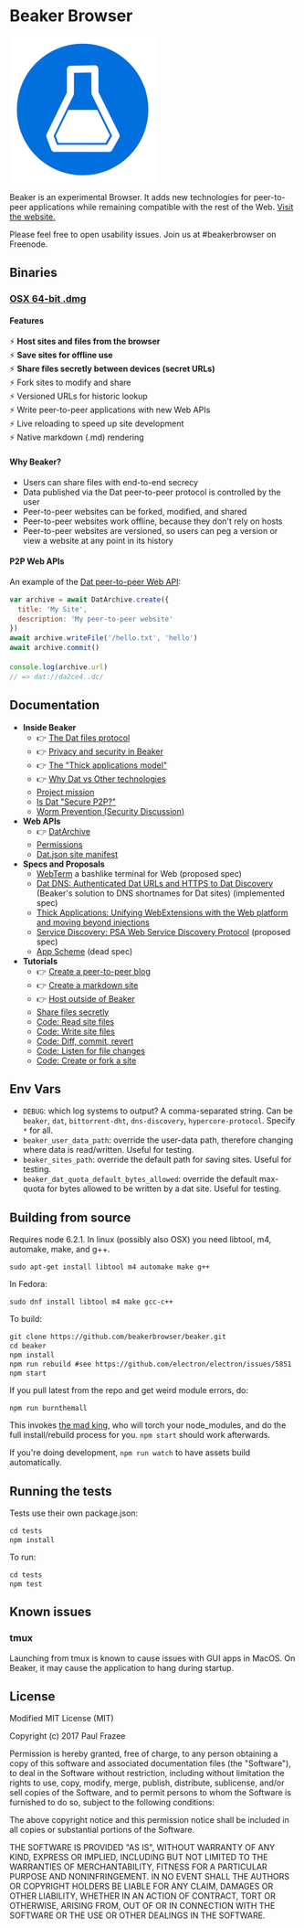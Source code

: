 Beaker Browser
======

![logo.png](build/icons/256x256.png)

Beaker is an experimental Browser.
It adds new technologies for peer-to-peer applications while remaining compatible with the rest of the Web.
[Visit the website.](https://beakerbrowser.com/)

Please feel free to open usability issues. Join us at #beakerbrowser on Freenode.

## Binaries

### [OSX 64-bit .dmg](https://download.beakerbrowser.net/download/latest/osx)

#### Features

:zap: **Host sites and files from the browser**<br>
:zap: **Save sites for offline use**<br>
:zap: **Share files secretly between devices (secret URLs)**<br>
:zap: Fork sites to modify and share<br>
:zap: Versioned URLs for historic lookup<br>
:zap: Write peer-to-peer applications with new Web APIs<br>
:zap: Live reloading to speed up site development<br>
:zap: Native markdown (.md) rendering

#### Why Beaker?

 - Users can share files with end-to-end secrecy
 - Data published via the Dat peer-to-peer protocol is controlled by the user
 - Peer-to-peer websites can be forked, modified, and shared
 - Peer-to-peer websites work offline, because they don't rely on hosts
 - Peer-to-peer websites are versioned, so users can peg a version or view a website at any point in its history

#### P2P Web APIs

An example of the [Dat peer-to-peer Web API](https://beakerbrowser.com/docs/apis/dat.html):

```js
var archive = await DatArchive.create({
  title: 'My Site',
  description: 'My peer-to-peer website'
})
await archive.writeFile('/hello.txt', 'hello')
await archive.commit()

console.log(archive.url)
// => dat://da2ce4..dc/
```

## Documentation

- **Inside Beaker**
  - :point_right: [The Dat files protocol](https://beakerbrowser.com/docs/inside-beaker/dat-files-protocol.html)
  - :point_right: [Privacy and security in Beaker](https://beakerbrowser.com/docs/inside-beaker/privacy-and-security.html)
  - :point_right: [The "Thick applications model"](https://beakerbrowser.com/docs/inside-beaker/thick-applications.html)
  - :point_right: [Why Dat vs Other technologies](https://beakerbrowser.com/docs/inside-beaker/other-technologies.html)
  - [Project mission](https://beakerbrowser.com/docs/inside-beaker/mission.html)
  - [Is Dat "Secure P2P?"](https://github.com/beakerbrowser/beaker/wiki/Is-Dat-%22Secure-P2P%3F%22)
  - [Worm Prevention (Security Discussion)](https://github.com/beakerbrowser/beaker/wiki/Worm-Prevention-(Security-Discussion))
- **Web APIs**
  - :point_right: [DatArchive](https://beakerbrowser.com/docs/apis/dat.html)
  - [Permissions](https://beakerbrowser.com/docs/apis/permissions.html)
  - [Dat.json site manifest](https://beakerbrowser.com/docs/apis/manifest.html)
- **Specs and Proposals**
  - [WebTerm](https://github.com/beakerbrowser/beaker/wiki/WebTerm) a bashlike terminal for Web (proposed spec)
  - [Dat DNS: Authenticated Dat URLs and HTTPS to Dat Discovery](https://github.com/beakerbrowser/beaker/wiki/Authenticated-Dat-URLs-and-HTTPS-to-Dat-Discovery) (Beaker's solution to DNS shortnames for Dat sites) (implemented spec)
  - [Thick Applications: Unifying WebExtensions with the Web platform and moving beyond injections](https://github.com/beakerbrowser/beaker/wiki/Thick-Applications:-Unifying-WebExtensions-with-the-Web-platform-and-moving-beyond-injections)
  - [Service Discovery: PSA Web Service Discovery Protocol](https://github.com/beakerbrowser/beaker/wiki/PSA-Web-Service-Discovery-Protocol) (proposed spec)
  - [App Scheme](https://github.com/beakerbrowser/beaker/wiki/App-Scheme) (dead spec)
- **Tutorials**
  - :point_right: [Create a peer-to-peer blog](https://beakerbrowser.com/docs/tutorials/create-a-blog.html)
  - :point_right: [Create a markdown site](https://beakerbrowser.com/docs/tutorials/create-a-markdown-site.html)
  - :point_right: [Host outside of Beaker](https://beakerbrowser.com/docs/tutorials/host-outside-of-beaker.html)
  - [Share files secretly](https://beakerbrowser.com/docs/tutorials/share-files-secretly.html)
  - [Code: Read site files](https://beakerbrowser.com/docs/tutorials/read-site-files.html)
  - [Code: Write site files](https://beakerbrowser.com/docs/tutorials/write-site-files.html)
  - [Code: Diff, commit, revert](https://beakerbrowser.com/docs/tutorials/diff-commit-revert.html)
  - [Code: Listen for file changes](https://beakerbrowser.com/docs/tutorials/listen-for-file-changes.html)
  - [Code: Create or fork a site](https://beakerbrowser.com/docs/tutorials/create-or-fork-a-site.html)

## Env Vars

- `DEBUG`: which log systems to output? A comma-separated string. Can be `beaker`, `dat`, `bittorrent-dht`, `dns-discovery`, `hypercore-protocol`. Specify `*` for all.
- `beaker_user_data_path`: override the user-data path, therefore changing where data is read/written. Useful for testing.
- `beaker_sites_path`: override the default path for saving sites. Useful for testing.
- `beaker_dat_quota_default_bytes_allowed`: override the default max-quota for bytes allowed to be written by a dat site. Useful for testing.

## Building from source

Requires node 6.2.1.
In linux (possibly also OSX) you need libtool, m4, automake, make, and g++.

```
sudo apt-get install libtool m4 automake make g++
```

In Fedora:

```
sudo dnf install libtool m4 make gcc-c++
```

To build:

```
git clone https://github.com/beakerbrowser/beaker.git
cd beaker
npm install
npm run rebuild #see https://github.com/electron/electron/issues/5851
npm start
```

If you pull latest from the repo and get weird module errors, do:

```
npm run burnthemall
```

This invokes [the mad king](http://nerdist.com/wp-content/uploads/2016/05/the-mad-king-game-of-thrones.jpg), who will torch your node_modules, and do the full install/rebuild process for you.
`npm start` should work afterwards.

If you're doing development, `npm run watch` to have assets build automatically.

## Running the tests

Tests use their own package.json:

```
cd tests
npm install
```

To run:

```
cd tests
npm test
```

## Known issues

### tmux

Launching from tmux is known to cause issues with GUI apps in MacOS. On Beaker, it may cause the application to hang during startup.

## License

Modified MIT License (MIT)

Copyright (c) 2017 Paul Frazee

Permission is hereby granted, free of charge, to any person obtaining a copy of this software and associated documentation files (the "Software"), to deal in the Software without restriction, including without limitation the rights to use, copy, modify, merge, publish, distribute, sublicense, and/or sell copies of the Software, and to permit persons to whom the Software is furnished to do so, subject to the following conditions:

The above copyright notice and this permission notice shall be included in all copies or substantial portions of the Software.

THE SOFTWARE IS PROVIDED "AS IS", WITHOUT WARRANTY OF ANY KIND, EXPRESS OR IMPLIED, INCLUDING BUT NOT LIMITED TO THE WARRANTIES OF MERCHANTABILITY, FITNESS FOR A PARTICULAR PURPOSE AND NONINFRINGEMENT. IN NO EVENT SHALL THE AUTHORS OR COPYRIGHT HOLDERS BE LIABLE FOR ANY CLAIM, DAMAGES OR OTHER LIABILITY, WHETHER IN AN ACTION OF CONTRACT, TORT OR OTHERWISE, ARISING FROM, OUT OF OR IN CONNECTION WITH THE SOFTWARE OR THE USE OR OTHER DEALINGS IN THE SOFTWARE.
